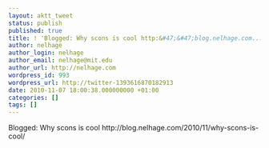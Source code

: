 ```yaml
---
layout: aktt_tweet
status: publish
published: true
title: ! 'Blogged: Why scons is cool http:&#47;&#47;blog.nelhage.com...'
author: nelhage
author_login: nelhage
author_email: nelhage@mit.edu
author_url: http://nelhage.com
wordpress_id: 993
wordpress_url: http://twitter-1393616870182913
date: 2010-11-07 18:00:38.000000000 +01:00
categories: []
tags: []
---
```

Blogged: Why scons is cool http:&#47;&#47;blog.nelhage.com&#47;2010&#47;11&#47;why-scons-is-cool&#47;
